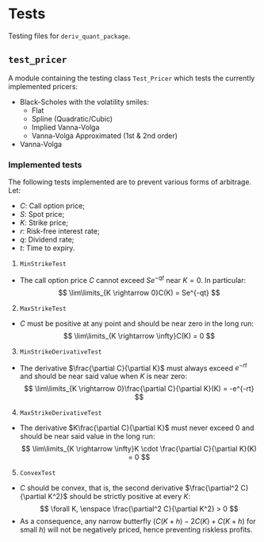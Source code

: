# Tests

Testing files for `deriv_quant_package`.

## `test_pricer`

A module containing the testing class `Test_Pricer` which tests the currently implemented pricers:

* Black-Scholes with the volatility smiles:
  * Flat
  * Spline (Quadratic/Cubic)
  * Implied Vanna-Volga
  * Vanna-Volga Approximated (1st & 2nd order)
* Vanna-Volga

### Implemented tests
The following tests implemented are to prevent various forms of arbitrage. Let:

* $C$: Call option price;
* $S$: Spot price;
* $K$: Strike price;
* $r$: Risk-free interest rate;
* $q$: Dividend rate;
* $t$: Time to expiry.

1. `MinStrikeTest`
  * The call option price $C$ cannot exceed $Se^{-qt}$ near $K=0$. In particular:
    $$
    \lim\limits_{K \rightarrow 0}C(K) = Se^{-qt}
    $$
2. `MaxStrikeTest`
  * $C$ must be positive at any point and should be near zero in the long run:
    $$
    \lim\limits_{K \rightarrow \infty}C(K) = 0
    $$
3.  `MinStrikeDerivativeTest`
  * The derivative $\frac{\partial C}{\partial K}$ must always exceed $e^{-rt}$ and should be near said value when $K$ is near zero:
    $$
    \lim\limits_{K \rightarrow 0}\frac{\partial C}{\partial K}(K) = -e^{-rt}
    $$
4. `MaxStrikeDerivativeTest`
  * The derivative $K\frac{\partial C}{\partial K}$ must never exceed 0 and should be near said value in the long run:
    $$
    \lim\limits_{K \rightarrow \infty}K \cdot \frac{\partial C}{\partial K}(K) = 0
    $$
5. `ConvexTest`
  * $C$ should be convex, that is, the second derivative $\frac{\partial^2 C}{\partial K^2}$ should be strictly positive at every $K$:
    $$
    \forall K, \enspace \frac{\partial^2 C}{\partial K^2} > 0
    $$
  * As a consequence, any narrow butterfly ($C(K+h) - 2C(K) + C(K+h)$ for small $h$) will not be negatively priced, hence preventing riskless profits.